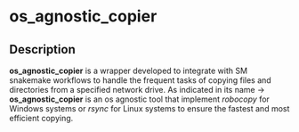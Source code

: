 # os_agnostic_copier



## Description

**os_agnostic_copier** is a wrapper developed to integrate with SM snakemake workflows to handle the frequent tasks
of copying files and directories from a specified network drive. As indicated in its name -> **os_agnostic_copier** is an os agnostic tool that implement *robocopy* for Windows systems or *rsync* for Linux systems to ensure the fastest and most efficient copying.

